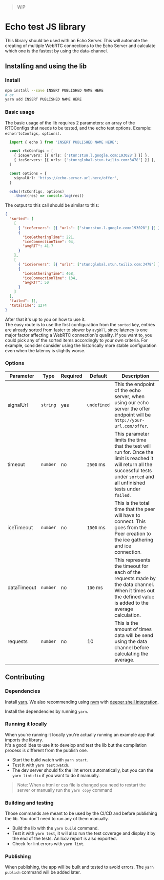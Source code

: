 > WIP

# Echo test JS library

This library should be used with an Echo Server. This will automate the creating of multiple WebRTC connections to the Echo Server and calculate which one is the fastest by using the data-channel.

## Installing and using the lib

### Install

```bash
npm install --save INSERT PUBLISHED NAME HERE
# or
yarn add INSERT PUBLISHED NAME HERE
```

### Basic usage

The basic usage of the lib requires 2 parameters: an array of the RTCConfigs that needs to be tested, and the echo test options. Example: `echo(rtcConfigs, options)`.

```typescript
  import { echo } from 'INSERT PUBLISHED NAME HERE';

  const rtcConfigs = [
    { iceServers: [{ urls: ['stun:stun.l.google.com:193028'] }] },
    { iceServers: [{ urls: ['stun:global.stun.twilio.com:3478'] }] },
  ]

  const options = {
    signalUrl: 'https://echo-server-url.here/offer',
  }

  echo(rtcConfigs, options)
    .then((res) => console.log(res))
```

The output to this call should be similar to this:

```json
{
  "sorted": [
    [
      { "iceServers": [{ "urls": ["stun:stun.l.google.com:193028"] }] },
      {
        "iceGatheringTime": 221,
        "iceConnectionTime": 94,
        "avgRTT": 41.7
      }
    ],
    [
      { "iceServers": [{ "urls": ["stun:global.stun.twilio.com:3478"] }] },
      {
        "iceGatheringTime": 468,
        "iceConnectionTime": 134,
        "avgRTT": 50
      }
    ]
  ],
  "failed": [],
  "totalTime": 1274
}
```

After that it's up to you on how to use it.\
The easy route is to use the first configuration from the `sorted` key, entries are already sorted from faster to slower by `avgRTT`, since latency is one major factor affecting a WebRTC connection's quality.
If you want to, you could pick any of the sorted items accordingly to your own criteria. For example, consider consider using the historically more stable configuration even when the latency is slightly worse.

### Options

| Parameter | Type | Required | Default | Description |
| - | - | - | - | - |
| signalUrl | `string` | yes | `undefined` | This the endpoint of the echo server, when using our echo server the offer endpoint will be `http://your-url.com/offer`. |
| timeout | `number` | no | `2500` ms | This parameter limits the time that the test will run for. Once the limit is reached it will return all the successful tests under `sorted` and all unfinished tests under `failed`. |
| iceTimeout | `number` | no | `1000` ms | This is the total time that the peer will have to connect. This goes from the Peer creation to the ice gathering and ice connection. |
| dataTimeout | `number` | no | `100` ms | This represents the timeout for each of the requests made by the data channel. When it times out the defined value is added to the average calculation. |
| requests | `number` | no | 10 | This is the amount of times data will be send using the data channel before calculating the average. |

## Contributing

### Dependencies

Install [yarn](https://classic.yarnpkg.com/lang/en/docs/install). We also recommending using [nvm](https://github.com/nvm-sh/nvm#installing-and-updating) with [deeper shell integration](https://github.com/nvm-sh/nvm#deeper-shell-integration).

Install the dependencies by running `yarn`.

### Running it locally

When you're running it locally you're actually running an example app that imports the library.\
It's a good idea to use it to develop and test the lib but the compilation process is different from the publish one.

- Start the build watch with `yarn start`.
- Test it with `yarn test:watch`.
- The dev server should fix the lint errors automatically, but you can the `yarn lint:fix` if you want to do it manually.

> Note: When a html or css file is changed you need to restart the server or manually run the `yarn copy` command

### Building and testing

Those commands are meant to be used by the CI/CD and before publishing the lib. You don't need to run any of them manually.

- Build the lib with the `yarn build` command.
- Test it with `yarn test`, it will also run the test coverage and display it by the end of the tests. An lcov report is also exported.
- Check for lint errors with `yarn lint`.

### Publishing

When publishing, the app will be built and tested to avoid errors.
The `yarn publish` command will be added later.

